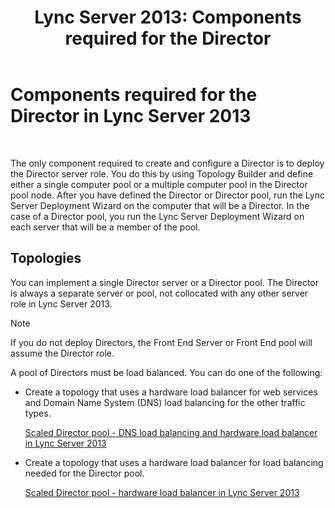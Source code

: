 ﻿---
title: 'Lync Server 2013: Components required for the Director'
TOCTitle: Components required for the Director
ms:assetid: 15c7c8d4-b93f-4386-b2d1-d76dab8f801e
ms:mtpsurl: https://technet.microsoft.com/en-us/library/Gg398228(v=OCS.15)
ms:contentKeyID: 48183502
ms.date: 07/23/2014
mtps_version: v=OCS.15
---

# Components required for the Director in Lync Server 2013

 


The only component required to create and configure a Director is to deploy the Director server role. You do this by using Topology Builder and define either a single computer pool or a multiple computer pool in the Director pool node. After you have defined the Director or Director pool, run the Lync Server Deployment Wizard on the computer that will be a Director. In the case of a Director pool, you run the Lync Server Deployment Wizard on each server that will be a member of the pool.

## Topologies

You can implement a single Director server or a Director pool. The Director is always a separate server or pool, not collocated with any other server role in Lync Server 2013.


> [!NOTE]
> If you do not deploy Directors, the Front End Server or Front End pool will assume the Director role.



A pool of Directors must be load balanced. You can do one of the following:

  - Create a topology that uses a hardware load balancer for web services and Domain Name System (DNS) load balancing for the other traffic types.
    
    [Scaled Director pool - DNS load balancing and hardware load balancer in Lync Server 2013](lync-server-2013-scaled-director-pool-dns-load-balancing-and-hardware-load-balancer.md)

  - Create a topology that uses a hardware load balancer for load balancing needed for the Director pool.
    
    [Scaled Director pool - hardware load balancer in Lync Server 2013](lync-server-2013-scaled-director-pool-hardware-load-balancer.md)

